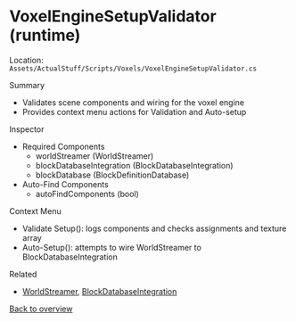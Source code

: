 # VoxelEngineSetupValidator (runtime)

Location: `Assets/ActualStuff/Scripts/Voxels/VoxelEngineSetupValidator.cs`

Summary
- Validates scene components and wiring for the voxel engine
- Provides context menu actions for Validation and Auto-setup

Inspector
- Required Components
	- worldStreamer (WorldStreamer)
	- blockDatabaseIntegration (BlockDatabaseIntegration)
	- blockDatabase (BlockDefinitionDatabase)
- Auto-Find Components
	- autoFindComponents (bool)

Context Menu
- Validate Setup(): logs components and checks assignments and texture array
- Auto-Setup(): attempts to wire WorldStreamer to BlockDatabaseIntegration

Related
- [WorldStreamer](world-streamer.md), [BlockDatabaseIntegration](block-database-integration.md)

[Back to overview](../overview.md)
